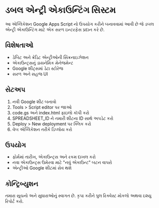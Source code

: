 # ડબલ એન્ટ્રી એકાઉન્ટિંગ સિસ્ટમ

આ એપ્લિકેશન Google Apps Script નો ઉપયોગ કરીને બનાવવામાં આવી છે જે ડબલ એન્ટ્રી એકાઉન્ટિંગ માટે એક સરળ ઇન્ટરફેસ પ્રદાન કરે છે.

## વિશેષતાઓ

- ડેબિટ અને ક્રેડિટ એન્ટ્રીઓની સિંક્રનાઇઝેશન
- એકાઉન્ટ્સનું ડાયનેમિક મેનેજમેન્ટ 
- Google શીટ્સમાં ડેટા સ્ટોરેજ
- સરળ અને સહજ UI

## સેટઅપ

1. નવી Google શીટ બનાવો
2. Tools > Script editor પર જાઓ
3. code.gs અને index.html ફાઇલો કૉપી કરો
4. SPREADSHEET_ID ને તમારી શીટના ID સાથે અપડેટ કરો
5. Deploy > New deployment પર ક્લિક કરો
6. વેબ એપ્લિકેશન તરીકે ડિપ્લોય કરો

## ઉપયોગ

- ફોર્મમાં તારીખ, એકાઉન્ટ્સ અને રકમ દાખલ કરો
- નવા એકાઉન્ટ્સ ઉમેરવા માટે "નવું એકાઉન્ટ" બટન વાપરો
- એન્ટ્રીઓ Google શીટમાં સેવ થશે

## કોન્ટ્રિબ્યુશન

તમારા સૂચનો અને સુધારાઓનું સ્વાગત છે. કૃપા કરીને પુલ રિક્વેસ્ટ મોકલો અથવા ઇશ્યુ રિપોર્ટ કરો.
